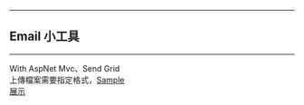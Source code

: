 ***
## Email 小工具
***
With AspNet Mvc、Send Grid  
上傳檔案需要指定格式，[Sample](http://emailtools.azurewebsites.net/Sample.xlsx)  
[展示](http://emailtools.azurewebsites.net/)  
